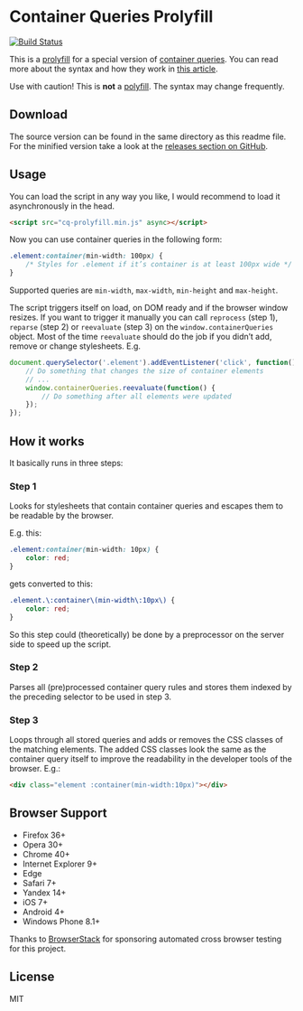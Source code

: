 # Container Queries Prolyfill

[![Build Status](https://travis-ci.org/ausi/cq-prolyfill.svg?branch=master)](https://travis-ci.org/ausi/cq-prolyfill/branches)

This is a [prolyfill](https://youtu.be/UpVj5azI-iI?t=24m54s) for a special version of [container queries](https://github.com/ResponsiveImagesCG/container-queries). You can read more about the syntax and how they work in [this article](https://au.si/css-container-queries).

Use with caution! This is **not** a [polyfill](https://en.wikipedia.org/wiki/Polyfill). The syntax may change frequently.

## Download

The source version can be found in the same directory as this readme file. For the minified version take a look at the [releases section on GitHub](https://github.com/ausi/cq-prolyfill/releases).

## Usage

You can load the script in any way you like, I would recommend to load it asynchronously in the head.

```html
<script src="cq-prolyfill.min.js" async></script>
```

Now you can use container queries in the following form:

```css
.element:container(min-width: 100px) {
	/* Styles for .element if it’s container is at least 100px wide */
}
```

Supported queries are `min-width`, `max-width`, `min-height` and `max-height`.

The script triggers itself on load, on DOM ready and if the browser window resizes. If you want to trigger it manually you can call `reprocess` (step 1), `reparse` (step 2) or `reevaluate` (step 3) on the `window.containerQueries` object. Most of the time `reevaluate` should do the job if you didn’t add, remove or change stylesheets. E.g.

```js
document.querySelector('.element').addEventListener('click', function() {
	// Do something that changes the size of container elements
	// ...
	window.containerQueries.reevaluate(function() {
		// Do something after all elements were updated
	});
});
```

## How it works

It basically runs in three steps:

### Step 1

Looks for stylesheets that contain container queries and escapes them to be readable by the browser.

E.g. this:

```css
.element:container(min-width: 10px) {
	color: red;
}
```

gets converted to this:

```css
.element.\:container\(min-width\:10px\) {
	color: red;
}
```

So this step could (theoretically) be done by a preprocessor on the server side to speed up the script.

### Step 2

Parses all (pre)processed container query rules and stores them indexed by the preceding selector to be used in step 3.

### Step 3

Loops through all stored queries and adds or removes the CSS classes of the matching elements. The added CSS classes look the same as the container query itself to improve the readability in the developer tools of the browser. E.g.:

```html
<div class="element :container(min-width:10px)"></div>
```

## Browser Support

* Firefox 36+
* Opera 30+
* Chrome 40+
* Internet Explorer 9+
* Edge
* Safari 7+
* Yandex 14+
* iOS 7+
* Android 4+
* Windows Phone 8.1+

Thanks to [BrowserStack](https://www.browserstack.com/automate) for sponsoring automated cross browser testing for this project.

## License

MIT
